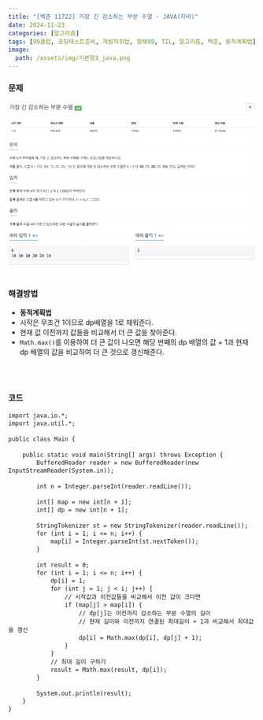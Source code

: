 ```yaml
---
title: "[백준 11722] 가장 긴 감소하는 부분 수열 - JAVA(자바)"
date: 2024-11-23
categories: [알고리즘]
tags: [99클럽, 코딩테스트준비, 개발자취업, 항해99, TIL, 알고리즘, 백준, 동적계획법]
image:
  path: /assets/img/기본형3_java.png
---
```


### 문제
![img](/assets/img/algorithm/백준11722.png)
<br /><br />

### 해결방법
- **동적계획법**
- 시작은 무조건 1이므로 dp배열을 1로 채워준다.
- 현재 값 이전까지 값들을 비교해서 더 큰 값을 찾아준다.
- `Math.max()`를 이용하여 더 큰 값이 나오면 해당 번째의 dp 배열의 값 + 1과 현재 dp 배열의 값을 비교하여 더 큰 것으로 갱신해준다.

<br /><br />

### 코드
```
import java.io.*;
import java.util.*;

public class Main {

	public static void main(String[] args) throws Exception {
		BufferedReader reader = new BufferedReader(new InputStreamReader(System.in));
		
		int n = Integer.parseInt(reader.readLine());
		
		int[] map = new int[n + 1];
		int[] dp = new int[n + 1];
		
		StringTokenizer st = new StringTokenizer(reader.readLine());
		for (int i = 1; i <= n; i++) {
			map[i] = Integer.parseInt(st.nextToken());
		}
		
		int result = 0;
		for (int i = 1; i <= n; i++) {
			dp[i] = 1;
			for (int j = 1; j < i; j++) {
				// 시작값과 이전값들을 비교해서 이전 값이 크다면
				if (map[j] > map[i]) {
					// dp[j]는 이전까지 감소하는 부분 수열의 길이
					// 현재 길이와 이전까지 연결된 최대길이 + 1과 비교해서 최대값을 갱신
					dp[i] = Math.max(dp[i], dp[j] + 1);
				}
			}
			// 최대 길이 구하기
			result = Math.max(result, dp[i]);
		}
		
		System.out.println(result);
	}
}
```
 
